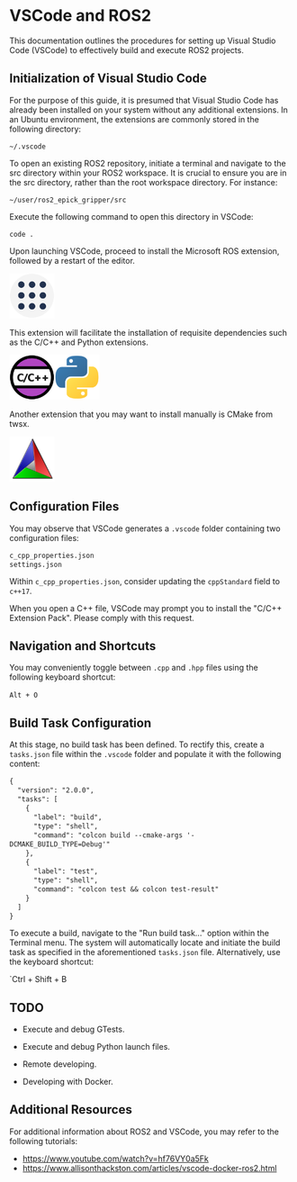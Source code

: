 # VSCode and ROS2

This documentation outlines the procedures for setting up Visual Studio Code (VSCode) to effectively build and execute ROS2 projects.

## Initialization of Visual Studio Code

For the purpose of this guide, it is presumed that Visual Studio Code has already been installed on your system without any additional extensions. In an Ubuntu environment, the extensions are commonly stored in the following directory:

```
~/.vscode
```

To open an existing ROS2 repository, initiate a terminal and navigate to the src directory within your ROS2 workspace. It is crucial to ensure you are in the src directory, rather than the root workspace directory. For instance:

```
~/user/ros2_epick_gripper/src
```

Execute the following command to open this directory in VSCode:

```
code .
```

Upon launching VSCode, proceed to install the Microsoft ROS extension, followed by a restart of the editor.

<img width="80px" src="svg/ros_extension.svg">

This extension will facilitate the installation of requisite dependencies such as the C/C++ and Python extensions.

<img width="80px" src="svg/cpp_extension.svg"><img width="80px" src="svg/python_extension.svg">

Another extension that you may want to install manually is CMake from twsx.

<img width="80px" src="svg/cmake_extension.svg">

## Configuration Files

You may observe that VSCode generates a `.vscode` folder containing two configuration files:

```
c_cpp_properties.json
settings.json
```

Within `c_cpp_properties.json`, consider updating the `cppStandard` field to `c++17`.

When you open a C++ file, VSCode may prompt you to install the "C/C++ Extension Pack". Please comply with this request.

## Navigation and Shortcuts

You may conveniently toggle between `.cpp` and `.hpp` files using the following keyboard shortcut:

`Alt + O`

## Build Task Configuration

At this stage, no build task has been defined. To rectify this, create a `tasks.json` file within the `.vscode` folder and populate it with the following content:

```
{
  "version": "2.0.0",
  "tasks": [
    {
      "label": "build",
      "type": "shell",
      "command": "colcon build --cmake-args '-DCMAKE_BUILD_TYPE=Debug'"
    },
    {
      "label": "test",
      "type": "shell",
      "command": "colcon test && colcon test-result"
    }
  ]
}
```

To execute a build, navigate to the "Run build task..." option within the Terminal menu. The system will automatically locate and initiate the build task as specified in the aforementioned `tasks.json` file. Alternatively, use the keyboard shortcut:

`Ctrl + Shift + B

## TODO

* Execute and debug GTests.

* Execute and debug Python launch files.

* Remote developing.

* Developing with Docker.

## Additional Resources

For additional information about ROS2 and VSCode, you may refer to the following tutorials:

* https://www.youtube.com/watch?v=hf76VY0a5Fk
* https://www.allisonthackston.com/articles/vscode-docker-ros2.html
